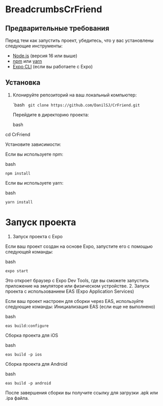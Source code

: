 # BreadcrumbsCrFriend

## Предварительные требования

Перед тем как запустить проект, убедитесь, что у вас установлены следующие инструменты:

- [Node.js](https://nodejs.org/) (версия 16 или выше)
- [npm](https://www.npmjs.com/) или [yarn](https://yarnpkg.com/)
- [Expo CLI](https://docs.expo.dev/workflow/expo-cli/) (если вы работаете с Expo)

## Установка

1. Клонируйте репозиторий на ваш локальный компьютер:

   `bash
     ``` git clone https://github.com/DanilSJ/CrFriend.git```

    Перейдите в директорию проекта:

    bash

cd CrFriend

Установите зависимости:

Если вы используете npm:

bash

  ```npm install```

Если вы используете yarn:

bash

```yarn install```

# Запуск проекта
1. Запуск проекта с Expo

Если ваш проект создан на основе Expo, запустите его с помощью следующей команды:

bash

```expo start```

Это откроет браузер с Expo Dev Tools, где вы сможете запустить приложение на эмуляторе или физическом устройстве.
2. Запуск проекта с использованием EAS (Expo Application Services)

Если ваш проект настроен для сборки через EAS, используйте следующие команды:
Инициализация EAS (если еще не выполнено)

bash

```eas build:configure```

Сборка проекта для iOS

bash

```eas build -p ios```

Сборка проекта для Android

bash

```eas build -p android```

После завершения сборки вы получите ссылку для загрузки .apk или .ipa файла.
